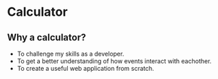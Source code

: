 # Calculator

## Why a calculator?

* To challenge my skills as a developer.
* To get a better understanding of how events interact with eachother.
* To create a useful web application from scratch.
